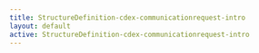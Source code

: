 ```yaml
---
title: StructureDefinition-cdex-communicationrequest-intro
layout: default
active: StructureDefinition-cdex-communicationrequest-intro
---
```


